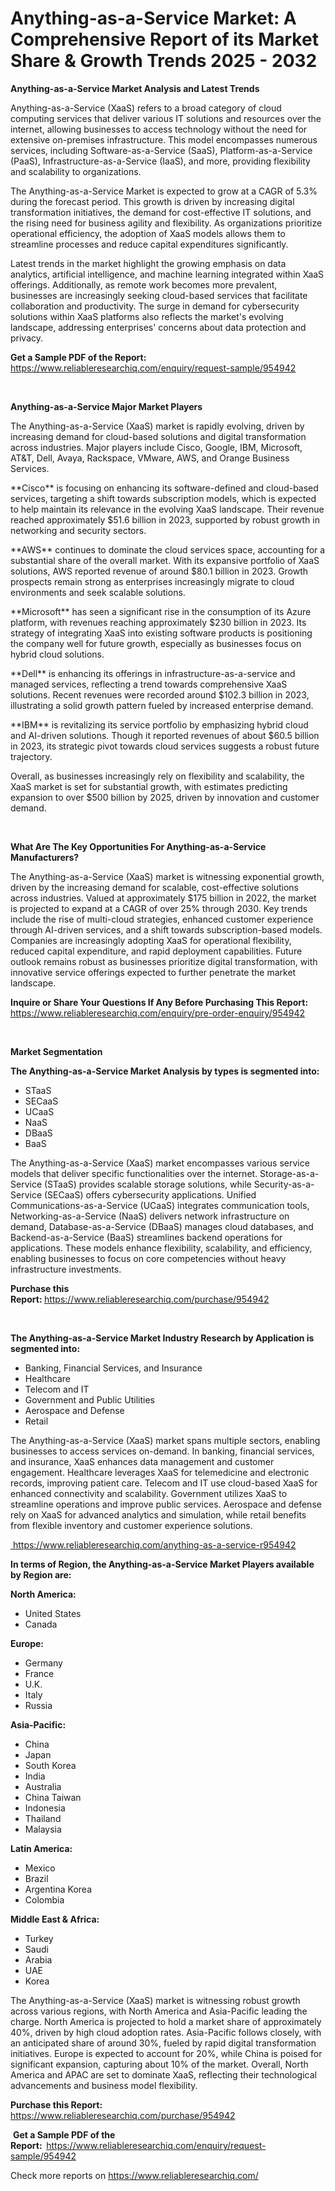 <p><h1>Anything-as-a-Service Market: A Comprehensive Report of its Market Share & Growth Trends 2025 - 2032</h1></p><p><strong>Anything-as-a-Service Market Analysis and Latest Trends</strong></p>
<p><p>Anything-as-a-Service (XaaS) refers to a broad category of cloud computing services that deliver various IT solutions and resources over the internet, allowing businesses to access technology without the need for extensive on-premises infrastructure. This model encompasses numerous services, including Software-as-a-Service (SaaS), Platform-as-a-Service (PaaS), Infrastructure-as-a-Service (IaaS), and more, providing flexibility and scalability to organizations.</p><p>The Anything-as-a-Service Market is expected to grow at a CAGR of 5.3% during the forecast period. This growth is driven by increasing digital transformation initiatives, the demand for cost-effective IT solutions, and the rising need for business agility and flexibility. As organizations prioritize operational efficiency, the adoption of XaaS models allows them to streamline processes and reduce capital expenditures significantly.</p><p>Latest trends in the market highlight the growing emphasis on data analytics, artificial intelligence, and machine learning integrated within XaaS offerings. Additionally, as remote work becomes more prevalent, businesses are increasingly seeking cloud-based services that facilitate collaboration and productivity. The surge in demand for cybersecurity solutions within XaaS platforms also reflects the market's evolving landscape, addressing enterprises' concerns about data protection and privacy.</p></p>
<p><strong>Get a Sample PDF of the Report:&nbsp;</strong> <a href="https://www.reliableresearchiq.com/enquiry/request-sample/954942?utm_campaign=2761&utm_medium=2&utm_source=Github&utm_content=ia&utm_term=11032025&utm_id=anything-as-a-service">https://www.reliableresearchiq.com/enquiry/request-sample/954942</a></p>
<p>&nbsp;</p>
<p><strong>Anything-as-a-Service Major Market Players</strong></p>
<p><p>The Anything-as-a-Service (XaaS) market is rapidly evolving, driven by increasing demand for cloud-based solutions and digital transformation across industries. Major players include Cisco, Google, IBM, Microsoft, AT&T, Dell, Avaya, Rackspace, VMware, AWS, and Orange Business Services.</p><p>**Cisco** is focusing on enhancing its software-defined and cloud-based services, targeting a shift towards subscription models, which is expected to help maintain its relevance in the evolving XaaS landscape. Their revenue reached approximately $51.6 billion in 2023, supported by robust growth in networking and security sectors.</p><p>**AWS** continues to dominate the cloud services space, accounting for a substantial share of the overall market. With its expansive portfolio of XaaS solutions, AWS reported revenue of around $80.1 billion in 2023. Growth prospects remain strong as enterprises increasingly migrate to cloud environments and seek scalable solutions.</p><p>**Microsoft** has seen a significant rise in the consumption of its Azure platform, with revenues reaching approximately $230 billion in 2023. Its strategy of integrating XaaS into existing software products is positioning the company well for future growth, especially as businesses focus on hybrid cloud solutions.</p><p>**Dell** is enhancing its offerings in infrastructure-as-a-service and managed services, reflecting a trend towards comprehensive XaaS solutions. Recent revenues were recorded around $102.3 billion in 2023, illustrating a solid growth pattern fueled by increased enterprise demand.</p><p>**IBM** is revitalizing its service portfolio by emphasizing hybrid cloud and AI-driven solutions. Though it reported revenues of about $60.5 billion in 2023, its strategic pivot towards cloud services suggests a robust future trajectory.</p><p>Overall, as businesses increasingly rely on flexibility and scalability, the XaaS market is set for substantial growth, with estimates predicting expansion to over $500 billion by 2025, driven by innovation and customer demand.</p></p>
<p>&nbsp;</p>
<p><strong>What Are The Key Opportunities For Anything-as-a-Service Manufacturers?</strong></p>
<p><p>The Anything-as-a-Service (XaaS) market is witnessing exponential growth, driven by the increasing demand for scalable, cost-effective solutions across industries. Valued at approximately $175 billion in 2022, the market is projected to expand at a CAGR of over 25% through 2030. Key trends include the rise of multi-cloud strategies, enhanced customer experience through AI-driven services, and a shift towards subscription-based models. Companies are increasingly adopting XaaS for operational flexibility, reduced capital expenditure, and rapid deployment capabilities. Future outlook remains robust as businesses prioritize digital transformation, with innovative service offerings expected to further penetrate the market landscape.</p></p>
<p><strong>Inquire or Share Your Questions If Any Before Purchasing This Report:</strong> <a href="https://www.reliableresearchiq.com/enquiry/pre-order-enquiry/954942?utm_campaign=2761&utm_medium=2&utm_source=Github&utm_content=ia&utm_term=11032025&utm_id=anything-as-a-service">https://www.reliableresearchiq.com/enquiry/pre-order-enquiry/954942</a></p>
<p>&nbsp;</p>
<p><strong>Market Segmentation</strong></p>
<p><strong>The Anything-as-a-Service Market Analysis by types is segmented into:</strong></p>
<p><ul><li>STaaS</li><li>SECaaS</li><li>UCaaS</li><li>NaaS</li><li>DBaaS</li><li>BaaS</li></ul></p>
<p><p>The Anything-as-a-Service (XaaS) market encompasses various service models that deliver specific functionalities over the internet. Storage-as-a-Service (STaaS) provides scalable storage solutions, while Security-as-a-Service (SECaaS) offers cybersecurity applications. Unified Communications-as-a-Service (UCaaS) integrates communication tools, Networking-as-a-Service (NaaS) delivers network infrastructure on demand, Database-as-a-Service (DBaaS) manages cloud databases, and Backend-as-a-Service (BaaS) streamlines backend operations for applications. These models enhance flexibility, scalability, and efficiency, enabling businesses to focus on core competencies without heavy infrastructure investments.</p></p>
<p><strong>Purchase this Report:&nbsp;</strong><a href="https://www.reliableresearchiq.com/purchase/954942?utm_campaign=2761&utm_medium=2&utm_source=Github&utm_content=ia&utm_term=11032025&utm_id=anything-as-a-service">https://www.reliableresearchiq.com/purchase/954942</a></p>
<p>&nbsp;</p>
<p><strong>The Anything-as-a-Service Market Industry Research by Application is segmented into:</strong></p>
<p><ul><li>Banking, Financial Services, and Insurance</li><li>Healthcare</li><li>Telecom and IT</li><li>Government and Public Utilities</li><li>Aerospace and Defense</li><li>Retail</li></ul></p>
<p><p>The Anything-as-a-Service (XaaS) market spans multiple sectors, enabling businesses to access services on-demand. In banking, financial services, and insurance, XaaS enhances data management and customer engagement. Healthcare leverages XaaS for telemedicine and electronic records, improving patient care. Telecom and IT use cloud-based XaaS for enhanced connectivity and scalability. Government utilizes XaaS to streamline operations and improve public services. Aerospace and defense rely on XaaS for advanced analytics and simulation, while retail benefits from flexible inventory and customer experience solutions.</p></p>
<p><a href="https://www.reliableresearchiq.com/anything-as-a-service-r954942?utm_campaign=2761&utm_medium=2&utm_source=Github&utm_content=ia&utm_term=11032025&utm_id=anything-as-a-service">&nbsp;https://www.reliableresearchiq.com/anything-as-a-service-r954942</a></p>
<p><strong>In terms of Region, the Anything-as-a-Service Market Players available by Region are:</strong></p>
<p>
    <p> <strong> North America: </strong>
        <ul>
            <li>United States</li>
            <li>Canada</li>
        </ul>
        </p> 
    <p> <strong> Europe: </strong>
        <ul>
            <li>Germany</li>
            <li>France</li>
            <li>U.K.</li>
            <li>Italy</li>
            <li>Russia</li>
        </ul>
        </p> 
    <p> <strong> Asia-Pacific: </strong>
        <ul>
            <li>China</li>
            <li>Japan</li>
            <li>South Korea</li>
            <li>India</li>
            <li>Australia</li>
            <li>China Taiwan</li>
            <li>Indonesia</li>
            <li>Thailand</li>
            <li>Malaysia</li>
        </ul>
        </p> 
    <p> <strong> Latin America: </strong>
        <ul>
            <li>Mexico</li>
            <li>Brazil</li>
            <li>Argentina Korea</li>
            <li>Colombia</li>
        </ul>
        </p> 
    <p> <strong> Middle East & Africa: </strong>
        <ul>
            <li>Turkey</li>
            <li>Saudi</li>
            <li>Arabia</li>
            <li>UAE</li>
            <li>Korea</li>
        </ul>
    </p>
    </p>
<p><p>The Anything-as-a-Service (XaaS) market is witnessing robust growth across various regions, with North America and Asia-Pacific leading the charge. North America is projected to hold a market share of approximately 40%, driven by high cloud adoption rates. Asia-Pacific follows closely, with an anticipated share of around 30%, fueled by rapid digital transformation initiatives. Europe is expected to account for 20%, while China is poised for significant expansion, capturing about 10% of the market. Overall, North America and APAC are set to dominate XaaS, reflecting their technological advancements and business model flexibility.</p></p>
<p><strong>Purchase this Report: </strong><a href="https://www.reliableresearchiq.com/purchase/954942?utm_campaign=2761&utm_medium=2&utm_source=Github&utm_content=ia&utm_term=11032025&utm_id=anything-as-a-service">https://www.reliableresearchiq.com/purchase/954942</a></p>
<p>&nbsp;<strong>Get a Sample PDF of the Report:&nbsp;&nbsp;</strong><a href="https://www.reliableresearchiq.com/enquiry/request-sample/954942?utm_campaign=2761&utm_medium=2&utm_source=Github&utm_content=ia&utm_term=11032025&utm_id=anything-as-a-service">https://www.reliableresearchiq.com/enquiry/request-sample/954942</a></p>
<p><strong></strong></p>
<p>Check more reports on <a href="https://www.reliableresearchiq.com/?utm_campaign=2761&utm_medium=2&utm_source=Github&utm_content=ia&utm_term=11032025&utm_id=anything-as-a-service">https://www.reliableresearchiq.com/</a></p>